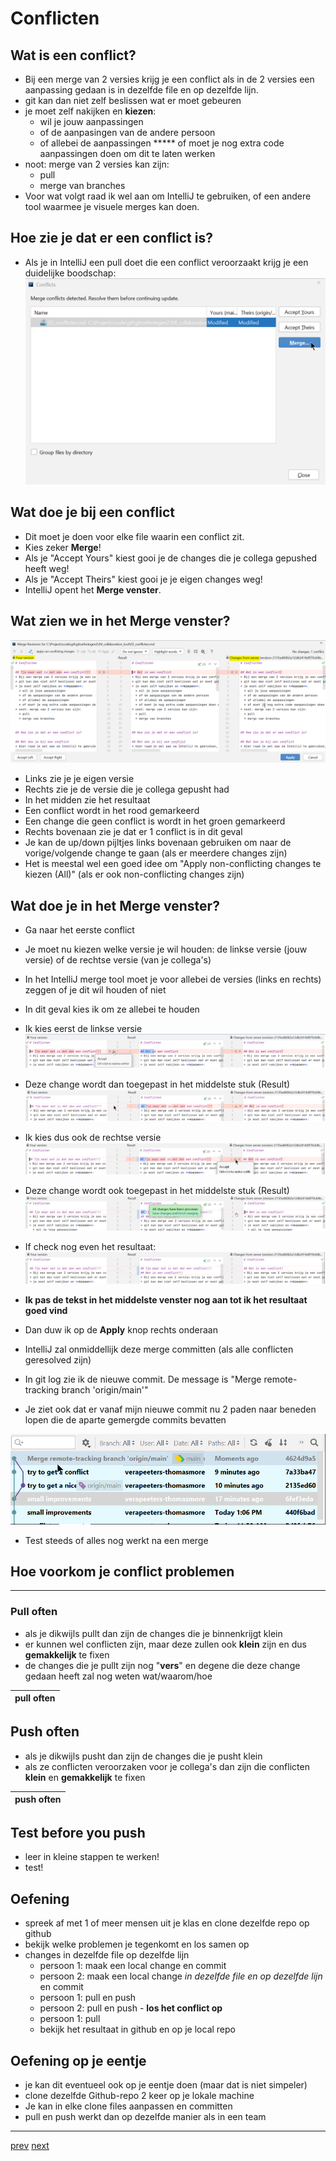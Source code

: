 # Conflicten

## Wat is een conflict?
* Bij een merge van 2 versies krijg je een conflict als in de 2 versies een aanpassing gedaan is in dezelfde file en op dezelfde lijn. 
* git kan dan niet zelf beslissen wat er moet gebeuren 
* je moet zelf nakijken en **kiezen**:
  * wil je jouw aanpassingen
  * of de aanpasingen van de andere persoon
  * of allebei de aanpassingen
  ***** of moet je nog extra code aanpassingen doen om dit te laten werken
* noot: merge van 2 versies kan zijn: 
  * pull 
  * merge van branches 
* Voor wat volgt raad ik wel aan om IntelliJ te gebruiken, of een andere tool waarmee je visuele merges kan doen.


## Hoe zie je dat er een conflict is? 
* Als je in IntelliJ een pull doet die een conflict veroorzaakt krijg je een duidelijke boodschap: 
![img.png](pull_with_conflict.png)
  
## Wat doe je bij een conflict 
* Dit moet je doen voor elke file waarin een conflict zit. 
* Kies zeker **Merge**! 
* Als je "Accept Yours" kiest gooi je de changes die je collega gepushed heeft weg! 
* Als je "Accept Theirs" kiest gooi je je eigen changes weg! 
* IntelliJ opent het **Merge venster**. 

## Wat zien we in het Merge venster?  
![img.png](merge_window.png)
* Links zie je je eigen versie
* Rechts zie je de versie die je collega gepusht had
* In het midden zie het resultaat
* Een conflict wordt in het rood gemarkeerd
* Een change die geen conflict is wordt in het groen gemarkeerd
* Rechts bovenaan zie je dat er 1 conflict is in dit geval   
* Je kan de up/down pijltjes links bovenaan gebruiken om naar de vorige/volgende change te gaan (als er meerdere changes zijn) 
* Het is meestal wel een goed idee om "Apply non-conflicting changes te kiezen (All)" (als er ook non-conflicting changes zijn)

## Wat doe je in het Merge venster? 
* Ga naar het eerste conflict 
* Je moet nu kiezen welke versie je wil houden: de linkse versie (jouw versie) of de rechtse versie (van je collega's) 
* In het IntelliJ merge tool moet je voor allebei de versies (links en rechts) zeggen of je dit wil houden of niet  
* In dit geval kies ik om ze allebei te houden
* Ik kies eerst de linkse versie 
![img.png](conflict_resolve_choose_left.png)


* Deze change wordt dan toegepast in het middelste stuk (Result)
![img.png](conflict_resolve_accept_left.png)


* Ik kies dus ook de rechtse versie
![img.png](conflict_resolve_choose_right.png)


* Deze change wordt ook toegepast in het middelste stuk (Result)
![img.png](conflict_resolve_accept_right.png)
  
* If check nog even het resultaat: 
![img.png](conflict_resolve_check_result.png)
  

* **Ik pas de tekst in het middelste venster nog aan tot ik het resultaat goed vind** 
* Dan duw ik op de **Apply** knop rechts onderaan 
* IntelliJ zal onmiddellijk deze merge committen (als alle conflicten geresolved zijn)
* In git log zie ik de nieuwe commit. De message is "Merge remote-tracking branch 'origin/main'"
* Je ziet ook dat er vanaf mijn nieuwe commit nu 2 paden naar beneden lopen die de aparte gemergde commits bevatten 

![img.png](conflict_log.png)

* Test steeds of alles nog werkt na een merge 


## Hoe voorkom je conflict problemen 
****
### Pull often
* als je dikwijls pullt dan zijn de changes die je binnenkrijgt klein
* er kunnen wel conflicten zijn, maar deze zullen ook **klein** zijn en dus **gemakkelijk** te fixen 
* de changes die je pullt zijn nog "**vers**" en degene die deze change gedaan heeft zal nog weten wat/waarom/hoe

| pull often | 
|---|

## Push often 
* als je dikwijls pusht dan zijn de changes die je pusht klein 
* als ze conflicten veroorzaken voor je collega's dan zijn die conflicten **klein** en **gemakkelijk** te fixen  

| push often | 
|---|

## Test before you push 
* leer in kleine stappen te werken! 
* test! 

## Oefening 
* spreek af met 1 of meer mensen uit je klas en clone dezelfde repo op github
* bekijk welke problemen je tegenkomt en los samen op
* changes in dezelfde file op dezelfde lijn 
  * persoon 1: maak een local change en commit
  * persoon 2: maak een local change _in dezelfde file en op dezelfde lijn_ en commit
  * persoon 1: pull en push
  * persoon 2: pull en push - **los het conflict op** 
  * persoon 1: pull
  * bekijk het resultaat in github en op je local repo
  
## Oefening op je eentje 
* je kan dit eventueel ook op je eentje doen (maar dat is niet simpeler)
* clone dezelfde Github-repo 2 keer op je lokale machine 
* Je kan in elke clone files aanpassen en committen
* pull en push werkt dan op dezelfde manier als in een team 

---
[prev](01_simpele_workflow.md)
[next]()

